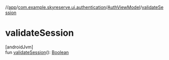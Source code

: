 //[app](../../../index.md)/[com.example.skyreserve.ui.authentication](../index.md)/[AuthViewModel](index.md)/[validateSession](validate-session.md)

# validateSession

[androidJvm]\
fun [validateSession](validate-session.md)(): [Boolean](https://kotlinlang.org/api/latest/jvm/stdlib/kotlin/-boolean/index.html)
